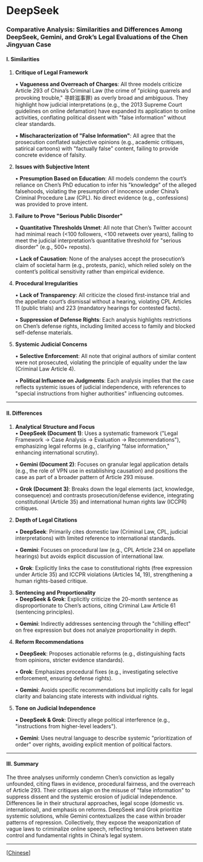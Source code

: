 DeepSeek
==========

### Comparative Analysis: Similarities and Differences Among DeepSeek, Gemini, and Grok’s Legal Evaluations of the Chen Jingyuan Case  

#### **I. Similarities**  

1. **Critique of Legal Framework**  

   • **Vagueness and Overreach of Charges**: All three models criticize Article 293 of China’s Criminal Law (the crime of "picking quarrels and provoking trouble," 寻衅滋事罪) as overly broad and ambiguous. They highlight how judicial interpretations (e.g., the 2013 Supreme Court guidelines on online defamation) have expanded its application to online activities, conflating political dissent with "false information" without clear standards.  

   • **Mischaracterization of "False Information"**: All agree that the prosecution conflated subjective opinions (e.g., academic critiques, satirical cartoons) with "factually false" content, failing to provide concrete evidence of falsity.  

2. **Issues with Subjective Intent**  

   • **Presumption Based on Education**: All models condemn the court’s reliance on Chen’s PhD education to infer his "knowledge" of the alleged falsehoods, violating the presumption of innocence under China’s Criminal Procedure Law (CPL). No direct evidence (e.g., confessions) was provided to prove intent.  

3. **Failure to Prove "Serious Public Disorder"**  

   • **Quantitative Thresholds Unmet**: All note that Chen’s Twitter account had minimal reach (<100 followers, <100 retweets over years), failing to meet the judicial interpretation’s quantitative threshold for "serious disorder" (e.g., 500+ reposts).  

   • **Lack of Causation**: None of the analyses accept the prosecution’s claim of societal harm (e.g., protests, panic), which relied solely on the content’s political sensitivity rather than empirical evidence.  

4. **Procedural Irregularities**  

   • **Lack of Transparency**: All criticize the closed first-instance trial and the appellate court’s dismissal without a hearing, violating CPL Articles 11 (public trials) and 223 (mandatory hearings for contested facts).  

   • **Suppression of Defense Rights**: Each analysis highlights restrictions on Chen’s defense rights, including limited access to family and blocked self-defense materials.  

5. **Systemic Judicial Concerns**  

   • **Selective Enforcement**: All note that original authors of similar content were not prosecuted, violating the principle of equality under the law (Criminal Law Article 4).  

   • **Political Influence on Judgments**: Each analysis implies that the case reflects systemic issues of judicial independence, with references to "special instructions from higher authorities" influencing outcomes.  

---

#### **II. Differences**  

1. **Analytical Structure and Focus**  
   • **DeepSeek (Document 1)**: Uses a systematic framework ("Legal Framework → Case Analysis → Evaluation → Recommendations"), emphasizing legal reforms (e.g., clarifying "false information," enhancing international scrutiny).  

   • **Gemini (Document 2)**: Focuses on granular legal application details (e.g., the role of VPN use in establishing causation) and positions the case as part of a broader pattern of Article 293 misuse.  

   • **Grok (Document 3)**: Breaks down the legal elements (act, knowledge, consequence) and contrasts prosecution/defense evidence, integrating constitutional (Article 35) and international human rights law (ICCPR) critiques.  

2. **Depth of Legal Citations**  

   • **DeepSeek**: Primarily cites domestic law (Criminal Law, CPL, judicial interpretations) with limited reference to international standards.  

   • **Gemini**: Focuses on procedural law (e.g., CPL Article 234 on appellate hearings) but avoids explicit discussion of international law.  

   • **Grok**: Explicitly links the case to constitutional rights (free expression under Article 35) and ICCPR violations (Articles 14, 19), strengthening a human rights-based critique.  

3. **Sentencing and Proportionality**  
   • **DeepSeek & Grok**: Explicitly criticize the 20-month sentence as disproportionate to Chen’s actions, citing Criminal Law Article 61 (sentencing principles).  

   • **Gemini**: Indirectly addresses sentencing through the "chilling effect" on free expression but does not analyze proportionality in depth.  

4. **Reform Recommendations**  

   • **DeepSeek**: Proposes actionable reforms (e.g., distinguishing facts from opinions, stricter evidence standards). 

   • **Grok**: Emphasizes procedural fixes (e.g., investigating selective enforcement, ensuring defense rights).  

   • **Gemini**: Avoids specific recommendations but implicitly calls for legal clarity and balancing state interests with individual rights.  

5. **Tone on Judicial Independence**  

   • **DeepSeek & Grok**: Directly allege political interference (e.g., "instructions from higher-level leaders").  
   
   • **Gemini**: Uses neutral language to describe systemic "prioritization of order" over rights, avoiding explicit mention of political factors.  

---

#### **III. Summary**  
The three analyses uniformly condemn Chen’s conviction as legally unfounded, citing flaws in evidence, procedural fairness, and the overreach of Article 293. Their critiques align on the misuse of "false information" to suppress dissent and the systemic erosion of judicial independence. Differences lie in their structural approaches, legal scope (domestic vs. international), and emphasis on reforms. DeepSeek and Grok prioritize systemic solutions, while Gemini contextualizes the case within broader patterns of repression. Collectively, they expose the weaponization of vague laws to criminalize online speech, reflecting tensions between state control and fundamental rights in China’s legal system.


----------------

[[Chinese](/chats/compare/Common/deepseek_cn)]
